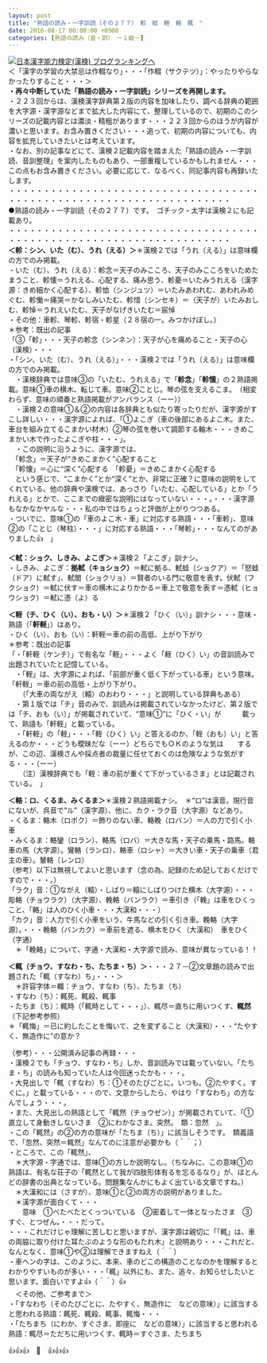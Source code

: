 ```yaml
---
layout: post
title: "熟語の読み・一字訓読（その２７７）　軫　軾　輊　輅　輒　"
date: 2016-08-17 00:00:00 +0900
categories: [熟語の読み（音・訓）　ー１級－]
---
```


[![](/syuusyuu9701/assets/images/熟語の読み・一字訓読（その２７７）-軫-軾-輊-輅-輒--br_c_3028_1.gif)](http://blog.with2.net/link.php?1659096:3028 "日本漢字能力検定(漢検) ブログランキングへ")[日本漢字能力検定(漢検) ブログランキングへ](http://blog.with2.net/link.php?1659096:3028)  
＜「漢字の学習の大禁忌は作輟なり」・・・「作輟（サクテツ）」：やったりやらなかったりすること・・・＞  
**・再々中断していた「熟語の読み・一字訓読」シリーズを再開します。**  
・２２３回からは、漢検漢字辞典第２版の内容を加味したり、調べる辞典の範囲を大字源・漢字源などまで拡大した内容にて、整理しているので、初期のこのシリーズの記載内容とは濃淡・精粗があります・・・２２３回からのほうが内容が濃いと思います。お含み置きください・・・追って、初期の内容についても、内容を拡充していきたいとは考えています。  
・なお、別の記事などにて、漢検２記載内容を踏まえた「熟語の読み・一字訓読、音訓整理」を案内したものもあり、一部重複しているかもしれません・・・この点もお含み置きください。必要に応じて、なるべく、同記事内容も再録いたします。  
・・・・・・・・・・・・・・・・・・・・・・・・・・・・・・・・・・・・・・・・・・・・・・・・・・・・・・・・・・・・・・・・・・・・  
●熟語の読み・一字訓読（その２７７）です。　ゴチック・太字は漢検２にも記載あり。  
・・・・・・・・・・・・・・・・・・・・・・・・・・・・・・・・・・・・・・・・・・・・・・・・・・・・・・・・・・・・・・・・・・・・  
**＜軫：シン、いた（む）、うれ（える）＞**＊漢検２では「うれ（える）」は意味欄の方でのみ掲載。  
・いた（む）、うれ（える）：軫念＝天子のみこころ、天子のみこころをいためたまうこと、軫懐＝うれえる、心配する、痛み思う、軫憂＝いたみうれえる（漢字源：きめ細かく心配する）、軫恤（シンジュツ）＝いたみあわれむ、あわれみめぐむ、軫慟＝痛哭＝かなしみいたむ、軫惜（シンセキ）＝（天子が）いたみおしむ、軫悼＝うれえいたむ、天子がなげきいたむ＝宸悼  
・その他：車軫、琴軫、軫宿・軫星（２８宿の一。みつかけぼし。）  
＊参考：既出の記事  
「③「軫」・・・天子の軫念（シンネン）：天子が心を痛めること・天子の心（漢検）・・・  
・「シン、いた（む）、うれ（える）」・・・漢検２では「うれ（える）」は意味欄の方でのみ掲載。  
　・漢検辞典では意味③の「いたむ、うれえる」で「**軫念**」「**軫懐**」の２熟語掲載。意味①車の横木、転じて車。意味②ことじ。琴の弦を支えるこま。　（相変わらず、意味の順番と熟語掲載がアンバランス（ーー））  
　・漢検２の意味①＆②の内容は各辞典とも似たり寄ったりだが、漢字源がすこし詳しい・・・漢字源によれば、「①よこぎ（車の後部にあるよこ木。また、車台を組み立てるこまかい材木）②琴の弦を巻いて調節する軸木・・・きめこまかい木で作ったよこぎや柱・・・」。  
　・この説明に沿うように、漢字源では、  
　「軫念」＝天子が“きめこまかく”心配すること  
　「軫懐」＝心に“深く”心配する　「軫憂」＝きめこまかく心配する  
　という感じで、“こまかく”とか“深く”とか、非常に正確？に意味の説明をしてくれている。他の辞典や漢検では、あっさり「いたむ、心配している」とか「うれえる」とかで、ここまでの緻密な説明にはなっていない・・・。・・・漢字源もなかなかヤルな・・・私の中ではちょっと評価が上がりつつある。  
・ついでに、意味①の「車のよこ木・車」に対応する熟語・・・「車軫」、意味②の「ことじ（琴柱）・・・」に対応する熟語・・・「琴軫」・・・なんてのがありました👍　」  
  
**＜軾：ショク、しきみ、よこぎ＞**＊漢検２「よこぎ」訓ナシ。  
・しきみ、よこぎ：**拠軾（キョショク）**＝軾に拠る、軾蛙（ショクア）＝「怒蛙（ドア）に軾す」、軾閭（ショクリョ）＝賢者のいる門に敬意を表す。伏軾（フクショク）＝軾に伏す＝車の横木によりかかる＝車上で敬意を表す＝憑軾（ヒョウショク）＝軾に憑（よ）る  
  
**＜輊（チ、ひく（い）、おも・い）＞**＊漢検２「ひく（い）」訓ナシ・・・意味・熟語（「**軒輊**」）はあり。  
・ひく（い）、おも（い）：軒輊＝車の前の高低、上がり下がり  
＊参考：既出の記事  
「・「軒輊（ケンチ）」で有名な「輊」・・・よく「輊（ひく）い」の音訓読みで出題されていたと記憶している。  
　・「輊」は、大字源によれば、「前部が重く低く下がっている車」という意味。「軒輊」＝車の前の高低・上がり下がり。  
　　（「大車の両ながえ（轅）のおわり・・・」と説明している辞典もある）  
　・第１版では「チ」音のみで、訓読みは掲載されていなかったけど、第２版では「チ、おも（い）」が掲載されていて、“意味①”に「ひく・い」が　　　載って、熟語も「軒輊」と載っている。  
　・「軒輊」の「輊」・・・「輊（ひく）い」と答えるのか、「輊（おも）い」と答えるのか・・・どうも曖昧だな（ーー）どちらでもＯＫのような気は　　するが、この辺、漢検さんや採点者の裁量に任せておくのは危険なような気がする・・・（ーー）  
　　（注）漢検辞典でも「輊：車の前が重くて下がっているさま」とは記載されている。　」  
  
**＜輅：ロ、くるま、みくるま＞**＊漢検２熟語掲載ナシ。　＊“ロ”は漢音。現行音にないが、呉音で“ル”（漢字源）、他に、カク・ラク音（大字源）などあり。  
・くるま：輅木（ロボク）＝飾りのない車、輅輓（ロバン）＝人の力で引く小車  
・みくるま：輅鑾（ロラン）、輅馬（ロバ）＝大きな馬・天子の乗馬・路馬。輅車の馬（大字源）。鸞輅（ランロ）、輅車（ロシャ）＝大きい車・天子の乗車（君主の車）。輦輅（レンロ）  
（参考）以下は無視してよいと思います（念の為、記録のため記しておくだけですので・・・。）  
「ラク」音：①ながえ（轅）・しばり＝轅にしばりつけた横木（大字源）・・・彫輅（チョウラク）（大字源）、輓輅（バンラク）＝車引き（「輓」は車をひくっこと、「輅」は人のひく小車・・・大漢和・・・）  
「カク」音：人力で引く小車をいう、牛馬などの引く引き車。輓輅（大字源）。・・・輓輅（バンカク）＝車前を遮る、横木をひく（大漢和）　車をひく（字通）  
　＊「輓輅」について、字通・大漢和・大字源で読み、意味が異なっている！！  
  
**＜輒（チョウ、すなわ・ち、たちま・ち）＞**・・・２７－②文章題の読みで出題された「輒（すなわ）ち」・・・＞　  
　＊許容字体＝輙：チョウ、すなわ（ち）、たちま（ち）　  
・すなわ（ち）：輒死、輒殺、輒事  
・たちま（ち）：輒時（「輒時として・・・」）、輒尽＝直ちに用いつくす、**輒然**（下記参考参照）  
＊「輒悔」＝已に約したことを悔いて、之を変ずること（大漢和）・・・“たやすく、無造作に”の意か？  
  
（参考）・・・公開済み記事の再録・・・  
・漢検２でも「チョウ、すなわ・ち」しか、音訓読みでは載っていない。「たちま・ち」の読みも知っていた人は今回迷ったかも・・・。  
・大見出しで「輒（すなわ）ち：①そのたびごとに。いつも。②たやすく。すぐに。」と載っている・・・ので、文意からしたら、やはり「すなわち」の方なんでしょう・・・。  
・また、大見出しの熟語として「輒然（チョウゼン）」が掲載されていて、「①直立して身動きしないさま　②にわかなさま。突然。　類：忽然　」。  
・この「輒然」の②の方の意味が「たちま（ち）」に該当しそうです。　類義語で、「忽然、突然＝輒然」なんてのに注意が必要かも（＾＾；）  
・ところで、この「輒然」、  
　＊大字源・字通では、意味①の方しか説明なし。（ちなみに、この意味①の熟語は、有名な荘子の「輒然として我が四肢形体有るを忘るるなり」が、ほとんどの辞書の出典となっている。問題集なんかにもよく出ている文章ですね。）  
　＊大漢和には（さすが）、意味①と②の両方の説明がありました。  
　＊漢字源が面白くて・・・  
　　意味　①べたべたとくっついている　②密着して一体となったさま　③すぐ、とつぜん。・・・だって。  
・・・これだけじゃ理解に苦しむと思いますが、漢字源は親切に「「輒」は、車の両脇に取り付けた耳たぶのような形のもたれ木」と説明あり・・・これだと、なんとなく、意味①や②は理解できますねえ（＾＾）  
・車ヘンの字は、このように、本来、車のどこの構造のことなのかを理解するとわかりやすいものが多い・・・「輒」以外にも、また、追々、お知らせしたいと思います。面白いですよ👍（＾＾）👍  
　＜その他、ご参考まで＞  
・「すなわち（そのたびごとに、たやすく、無造作に　などの意味）」に該当すると思われる熟語：輒死、輒殺、輒事、輒悔・・・  
・「たちまち（にわか、すぐさま、即座に　などの意味）」に該当すると思われる熟語：輒尽＝ただちに用いつくす、輒時＝すぐさま、たちまち  
  
👍👍👍　🐒　👍👍👍  